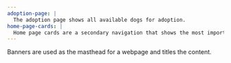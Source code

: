 ```yaml
---
adoption-page: |
  The adoption page shows all available dogs for adoption.
home-page-cards: |
  Home page cards are a secondary navigation that shows the most important pages for the user.
---
```

Banners are used as the masthead for a webpage and titles the content.
